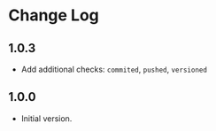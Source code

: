 # Change Log

## 1.0.3

- Add additional checks: `commited`, `pushed`, `versioned`

## 1.0.0

- Initial version.
